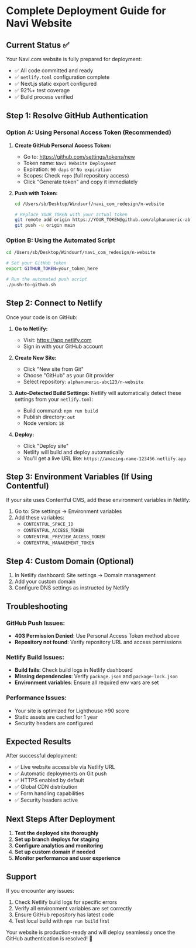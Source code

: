 # Complete Deployment Guide for Navi Website

## Current Status ✅
Your Navi.com website is fully prepared for deployment:
- ✅ All code committed and ready
- ✅ `netlify.toml` configuration complete
- ✅ Next.js static export configured
- ✅ 92%+ test coverage
- ✅ Build process verified

## Step 1: Resolve GitHub Authentication

### Option A: Using Personal Access Token (Recommended)

1. **Create GitHub Personal Access Token:**
   - Go to: https://github.com/settings/tokens/new
   - Token name: `Navi Website Deployment`
   - Expiration: `90 days` or `No expiration`
   - Scopes: Check `repo` (full repository access)
   - Click "Generate token" and copy it immediately

2. **Push with Token:**
   ```bash
   cd /Users/sb/Desktop/Windsurf/navi_com_redesign/n-website
   
   # Replace YOUR_TOKEN with your actual token
   git remote add origin https://YOUR_TOKEN@github.com/alphanumeric-abc123/n-website.git
   git push -u origin main
   ```

### Option B: Using the Automated Script

```bash
cd /Users/sb/Desktop/Windsurf/navi_com_redesign/n-website

# Set your GitHub token
export GITHUB_TOKEN=your_token_here

# Run the automated push script
./push-to-github.sh
```

## Step 2: Connect to Netlify

Once your code is on GitHub:

1. **Go to Netlify:**
   - Visit: https://app.netlify.com
   - Sign in with your GitHub account

2. **Create New Site:**
   - Click "New site from Git"
   - Choose "GitHub" as your Git provider
   - Select repository: `alphanumeric-abc123/n-website`

3. **Auto-Detected Build Settings:**
   Netlify will automatically detect these settings from your `netlify.toml`:
   - Build command: `npm run build`
   - Publish directory: `out`
   - Node version: `18`

4. **Deploy:**
   - Click "Deploy site"
   - Netlify will build and deploy automatically
   - You'll get a live URL like: `https://amazing-name-123456.netlify.app`

## Step 3: Environment Variables (If Using Contentful)

If your site uses Contentful CMS, add these environment variables in Netlify:

1. Go to: Site settings → Environment variables
2. Add these variables:
   - `CONTENTFUL_SPACE_ID`
   - `CONTENTFUL_ACCESS_TOKEN`
   - `CONTENTFUL_PREVIEW_ACCESS_TOKEN`
   - `CONTENTFUL_MANAGEMENT_TOKEN`

## Step 4: Custom Domain (Optional)

1. In Netlify dashboard: Site settings → Domain management
2. Add your custom domain
3. Configure DNS settings as instructed by Netlify

## Troubleshooting

### GitHub Push Issues:
- **403 Permission Denied**: Use Personal Access Token method above
- **Repository not found**: Verify repository URL and access permissions

### Netlify Build Issues:
- **Build fails**: Check build logs in Netlify dashboard
- **Missing dependencies**: Verify `package.json` and `package-lock.json`
- **Environment variables**: Ensure all required env vars are set

### Performance Issues:
- Your site is optimized for Lighthouse ≥90 score
- Static assets are cached for 1 year
- Security headers are configured

## Expected Results

After successful deployment:
- ✅ Live website accessible via Netlify URL
- ✅ Automatic deployments on Git push
- ✅ HTTPS enabled by default
- ✅ Global CDN distribution
- ✅ Form handling capabilities
- ✅ Security headers active

## Next Steps After Deployment

1. **Test the deployed site thoroughly**
2. **Set up branch deploys for staging**
3. **Configure analytics and monitoring**
4. **Set up custom domain if needed**
5. **Monitor performance and user experience**

## Support

If you encounter any issues:
1. Check Netlify build logs for specific errors
2. Verify all environment variables are set correctly
3. Ensure GitHub repository has latest code
4. Test local build with `npm run build` first

Your website is production-ready and will deploy seamlessly once the GitHub authentication is resolved! 🚀
